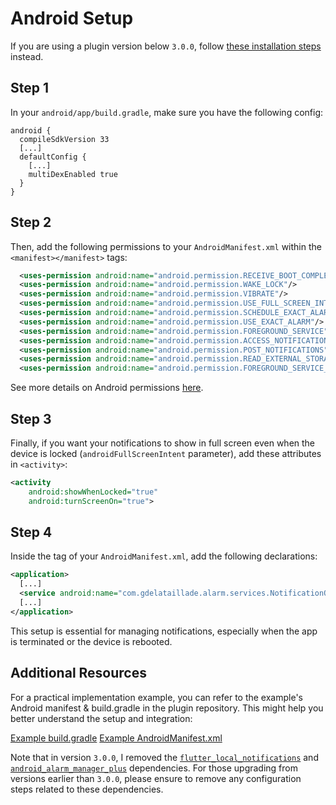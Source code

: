 # Android Setup

If you are using a plugin version below `3.0.0`, follow [these installation steps](https://github.com/gdelataillade/alarm/blob/a2b736807e03ae1f3a60f234ad0b4f686ac59520/help/INSTALL-ANDROID.md) instead.

## Step 1
In your `android/app/build.gradle`, make sure you have the following config:
```Gradle
android {
  compileSdkVersion 33
  [...]
  defaultConfig {
    [...]
    multiDexEnabled true
  }
}
```

## Step 2
Then, add the following permissions to your `AndroidManifest.xml` within the `<manifest></manifest>` tags:

```xml
  <uses-permission android:name="android.permission.RECEIVE_BOOT_COMPLETED"/>
  <uses-permission android:name="android.permission.WAKE_LOCK"/>
  <uses-permission android:name="android.permission.VIBRATE"/>
  <uses-permission android:name="android.permission.USE_FULL_SCREEN_INTENT"/>
  <uses-permission android:name="android.permission.SCHEDULE_EXACT_ALARM"/>
  <uses-permission android:name="android.permission.USE_EXACT_ALARM"/>
  <uses-permission android:name="android.permission.FOREGROUND_SERVICE" />
  <uses-permission android:name="android.permission.ACCESS_NOTIFICATION_POLICY" />
  <uses-permission android:name="android.permission.POST_NOTIFICATIONS" />
  <uses-permission android:name="android.permission.READ_EXTERNAL_STORAGE"/>
  <uses-permission android:name="android.permission.FOREGROUND_SERVICE_MEDIA_PLAYBACK"/>
```

See more details on Android permissions [here](https://developer.android.com/reference/android/Manifest.permission).

## Step 3
Finally, if you want your notifications to show in full screen even when the device is locked (`androidFullScreenIntent` parameter), add these attributes in `<activity>`:

```xml
<activity
    android:showWhenLocked="true"
    android:turnScreenOn="true">
```

## Step 4
Inside the <application> tag of your `AndroidManifest.xml`, add the following declarations:
```xml
<application>
  [...]
  <service android:name="com.gdelataillade.alarm.services.NotificationOnKillService" />
  [...]
</application>
```

This setup is essential for managing notifications, especially when the app is terminated or the device is rebooted.

## Additional Resources

For a practical implementation example, you can refer to the example's Android manifest & build.gradle in the plugin repository. This might help you better understand the setup and integration:

[Example build.gradle](https://github.com/gdelataillade/alarm/blob/main/example/android/app/build.gradle)
[Example AndroidManifest.xml](https://github.com/gdelataillade/alarm/blob/main/example/android/app/src/main/AndroidManifest.xml)

Note that in version `3.0.0`, I removed the [`flutter_local_notifications`](https://pub.dev/packages/flutter_local_notifications) and [`android_alarm_manager_plus`](https://pub.dev/packages/android_alarm_manager_plus) dependencies. For those upgrading from versions earlier than `3.0.0`, please ensure to remove any configuration steps related to these dependencies.